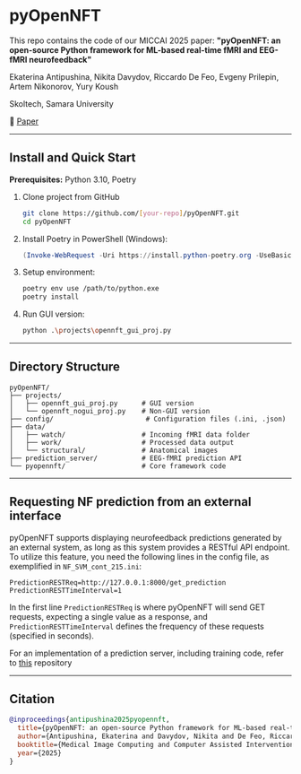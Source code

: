# pyOpenNFT

This repo contains the code of our MICCAI 2025 paper: **"pyOpenNFT: an open-source Python framework for ML-based real-time fMRI and EEG-fMRI neurofeedback"**

Ekaterina Antipushina, Nikita Davydov, Riccardo De Feo, Evgeny Prilepin, Artem Nikonorov, Yury Koush

Skoltech, Samara University

📄 [Paper](link-to-paper) 

---

## Install and Quick Start

**Prerequisites:** Python 3.10, Poetry

1. Clone project from GitHub
   ```bash
   git clone https://github.com/[your-repo]/pyOpenNFT.git
   cd pyOpenNFT
   ```

2. Install Poetry in PowerShell (Windows):
   ```powershell
   (Invoke-WebRequest -Uri https://install.python-poetry.org -UseBasicParsing).Content | py -
   ```

3. Setup environment:
   ```bash
   poetry env use /path/to/python.exe
   poetry install
   ```

4. Run GUI version:
   ```bash
   python .\projects\opennft_gui_proj.py
   ```

---

## Directory Structure

```
pyOpenNFT/
├── projects/
│   ├── opennft_gui_proj.py      # GUI version
│   └── opennft_nogui_proj.py    # Non-GUI version
├── config/                       # Configuration files (.ini, .json)
├── data/
│   ├── watch/                   # Incoming fMRI data folder
│   ├── work/                    # Processed data output
│   └── structural/              # Anatomical images
├── prediction_server/           # EEG-fMRI prediction API
└── pyopennft/                   # Core framework code
```

---
## Requesting NF prediction from an external interface
pyOpenNFT supports displaying neurofeedback predictions generated by an external system, as long as this system provides a RESTful API endpoint. To utilize this feature, you need the following lines in the config file, as exemplified in ``NF_SVM_cont_215.ini``:
```
PredictionRESTReq=http://127.0.0.1:8000/get_prediction
PredictionRESTTimeInterval=1
```
In the first line ``PredictionRESTReq`` is where pyOpenNFT will send GET requests, expecting a single value as a response, and ``PredictionRESTTimeInterval`` defines the frequency of these requests (specified in seconds). 

For an implementation of a prediction server, including training code, refer to [this](https://github.com/OpenNFT/EEG-fMRI-NFT) repository 

---
## Citation

```bibtex
@inproceedings{antipushina2025pyopennft,
  title={pyOpenNFT: an open-source Python framework for ML-based real-time fMRI and EEG-fMRI neurofeedback},
  author={Antipushina, Ekaterina and Davydov, Nikita and De Feo, Riccardo and Prilepin, Evgeny and Nikonorov, Artem and Koush, Yury},
  booktitle={Medical Image Computing and Computer Assisted Intervention--MICCAI 2025},
  year={2025}
}
```
